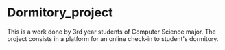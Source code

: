 # Dormitory_project
This is a work done by 3rd year students of Computer Science major. The project consists in a platform for an online check-in to student's dormitory.
